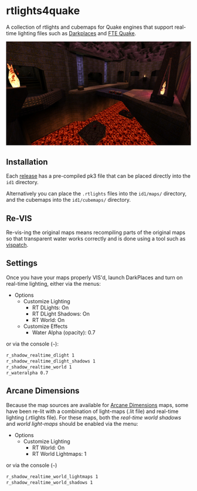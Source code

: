 # rtlights4quake
A collection of rtlights and cubemaps for Quake engines that support real-time lighting files such as [Darkplaces](https://icculus.org/twilight/darkplaces/) and [FTE Quake](http://fte.triptohell.info/).

[![e3m6](docs/assets/e3m6_.jpg)](docs/assets/e3m6.jpg)

## Installation

Each [release](https://github.com/hemebond/quake-rtlights/releases) has a pre-compiled pk3 file that can be placed directly into the `id1` directory.

Alternatively you can place the `.rtlights` files into the `id1/maps/` directory, and the cubemaps into the `id1/cubemaps/` directory.

## Re-VIS
Re-vis-ing the original maps means recompiling parts of the original maps so that transparent water works correctly and is done using a tool such as [vispatch](http://vispatch.sourceforge.net/).

## Settings
Once you have your maps properly VIS'd, launch DarkPlaces and turn on real-time lighting, either via the menus:

- Options
  - Customize Lighting
    - RT DLights: On
    - RT DLight Shadows: On
    - RT World: On
  - Customize Effects
    - Water Alpha (opacity): 0.7

or via the console (`~`):

```
r_shadow_realtime_dlight 1
r_shadow_realtime_dlight_shadows 1
r_shadow_realtime_world 1
r_wateralpha 0.7
```

## Arcane Dimensions ##

Because the map sources are available for [Arcane Dimensions](http://www.simonoc.com/pages/design/sp/ad.htm) maps, some have been re-lit with a combination of light-maps (.lit file) and real-time lighting (.rtlights file). For these maps, both the *real-time world shadows* and *world light-maps* should be enabled via the menu:

- Options
  - Customize Lighting
    - RT World: On
    - RT World Lightmaps: 1

or via the console (`~`)

```
r_shadow_realtime_world_lightmaps 1
r_shadow_realtime_world_shadows 1
```


